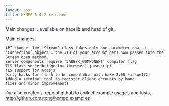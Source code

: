 ```yaml
---
layout: post
title: HXMPP 0.4.2 released
---
```

Main changes:
..available on haxelib and head of git.

Main changes:

    API change! The ‘Stream’ class takes only one parameter now, a ‘Connection’ object … the JID of your account gets now passed into the Stream.open method.
    Server components require ‘JABBER_COMPONENT’ compiler flag
    TLS flash socketbridge for (browser) javascript
    TLS support for nodejs
    Dirty hacks for flash to be compatible with haXe 2.06 (issue172)
    Added a terminal tool to register client accounts by hand
    fixes and minor improvements

I’ve also created a repo at github to collect example usages and tests.
http://github.com/tong/hxmpp.examples

